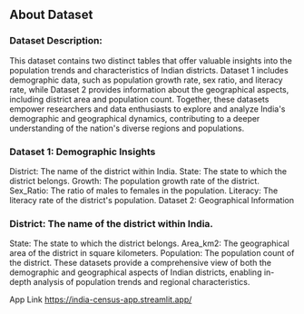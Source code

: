 ## About Dataset
### Dataset Description:

This dataset contains two distinct tables that offer valuable insights into the population trends and characteristics of Indian districts. Dataset 1 includes demographic data, such as population growth rate, sex ratio, and literacy rate, while Dataset 2 provides information about the geographical aspects, including district area and population count. Together, these datasets empower researchers and data enthusiasts to explore and analyze India's demographic and geographical dynamics, contributing to a deeper understanding of the nation's diverse regions and populations.

### Dataset 1: Demographic Insights

District: The name of the district within India.
State: The state to which the district belongs.
Growth: The population growth rate of the district.
Sex_Ratio: The ratio of males to females in the population.
Literacy: The literacy rate of the district's population.
Dataset 2: Geographical Information

### District: The name of the district within India.
State: The state to which the district belongs.
Area_km2: The geographical area of the district in square kilometers.
Population: The population count of the district.
These datasets provide a comprehensive view of both the demographic and geographical aspects of Indian districts, enabling in-depth analysis of population trends and regional characteristics.

App Link https://india-census-app.streamlit.app/
